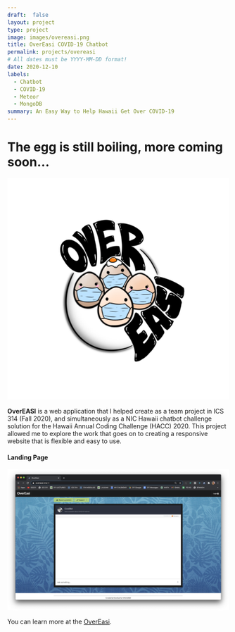 ```yaml
---
draft:  false
layout: project
type: project
image: images/overeasi.png
title: OverEasi COVID-19 Chatbot
permalink: projects/overeasi
# All dates must be YYYY-MM-DD format!
date: 2020-12-10
labels:
  - Chatbot
  - COVID-19
  - Meteor
  - MongoDB
summary: An Easy Way to Help Hawaii Get Over COVID-19
---
```

# The egg is still boiling, more coming soon...

  <img class="ui centered circular image" src="../images/overeasi.png">

**OverEASI** is a web application that I helped create as a team project in ICS 314 (Fall 2020), and simultaneously as a NIC Hawaii chatbot challenge solution for the Hawaii Annual Coding Challenge (HACC) 2020. This project allowed me to explore the work that goes on to creating a responsive website that is flexible and easy to use.

#### Landing Page
  <img class="ui centered medium image" src="../images/landing.png">

You can learn more at the [OverEasi](https://overeasi.github.io/).

